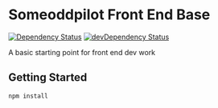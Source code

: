 Someoddpilot Front End Base
===========================

[![Dependency Status](https://david-dm.org/alexsomeoddpilot/sop-front-end-base.svg)](https://david-dm.org/alexsomeoddpilot/sop-front-end-base)
[![devDependency Status](https://david-dm.org/alexsomeoddpilot/sop-front-end-base/dev-status.svg)](https://david-dm.org/alexsomeoddpilot/sop-front-end-base#info=devDependencies)

A basic starting point for front end dev work

Getting Started
---------------

`npm install`

